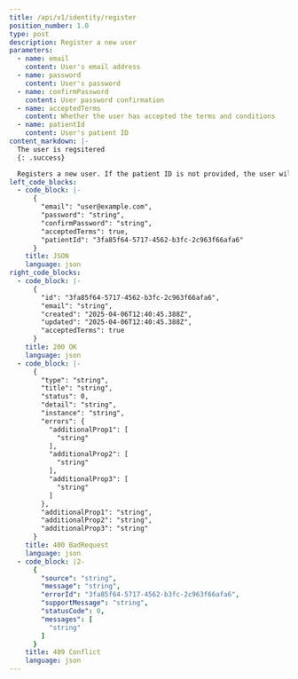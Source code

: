 ```yaml
---
title: /api/v1/identity/register
position_number: 1.0
type: post
description: Register a new user
parameters:
  - name: email
    content: User's email address
  - name: password
    content: User's password
  - name: confirmPassword
    content: User password confirmation
  - name: acceptedTerms
    content: Whether the user has accepted the terms and conditions
  - name: patientId
    content: User's patient ID
content_markdown: |-
  The user is regsitered
  {: .success}

  Registers a new user. If the patient ID is not provided, the user will be registered as a patient, oterwise as a care giver.
left_code_blocks:
  - code_block: |-
      {
        "email": "user@example.com",
        "password": "string",
        "confirmPassword": "string",
        "acceptedTerms": true,
        "patientId": "3fa85f64-5717-4562-b3fc-2c963f66afa6"
      }
    title: JSON
    language: json
right_code_blocks:
  - code_block: |-
      {
        "id": "3fa85f64-5717-4562-b3fc-2c963f66afa6",
        "email": "string",
        "created": "2025-04-06T12:40:45.388Z",
        "updated": "2025-04-06T12:40:45.388Z",
        "acceptedTerms": true
      }
    title: 200 OK
    language: json
  - code_block: |-
      {
        "type": "string",
        "title": "string",
        "status": 0,
        "detail": "string",
        "instance": "string",
        "errors": {
          "additionalProp1": [
            "string"
          ],
          "additionalProp2": [
            "string"
          ],
          "additionalProp3": [
            "string"
          ]
        },
        "additionalProp1": "string",
        "additionalProp2": "string",
        "additionalProp3": "string"
      }
    title: 400 BadRequest
    language: json
  - code_block: |2-
      {
        "source": "string",
        "message": "string",
        "errorId": "3fa85f64-5717-4562-b3fc-2c963f66afa6",
        "supportMessage": "string",
        "statusCode": 0,
        "messages": [
          "string"
        ]
      }
    title: 409 Conflict
    language: json
---
```

